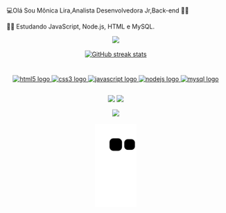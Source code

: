 💻Olá Sou Mônica Lira,Analista Desenvolvedora Jr,Back-end 👩‍💼
 
</h2>👩‍💻 Estudando JavaScript, Node.js, HTML e  MySQL.</p>


<div align="center">
  <a href="https://github.com/MonicaSLira">
  <img height="180em" src="https://github-readme-stats.vercel.app/api?username=MonicaSLira&show_icons=true&theme=dracula&include_all_commits=true&count_private=true"/>
  
![GitHub streak stats](https://github-readme-streak-stats.herokuapp.com/?user=MonicaSLira)  
    
  
</div>

###
<div align="center"><br>
  <img src="https://cdn.jsdelivr.net/gh/devicons/devicon/icons/html5/html5-original.svg" height="40" width="52" alt="html5 logo"  />
  <img src="https://cdn.jsdelivr.net/gh/devicons/devicon/icons/css3/css3-original.svg" height="40" width="52" alt="css3 logo"  />
  <img src="https://cdn.jsdelivr.net/gh/devicons/devicon/icons/javascript/javascript-original.svg" height="40" width="52" alt="javascript logo"  />
  <img src="https://cdn.jsdelivr.net/gh/devicons/devicon/icons/nodejs/nodejs-original.svg" height="40" width="52" alt="nodejs logo"  />
  <img src="https://cdn.jsdelivr.net/gh/devicons/devicon/icons/mysql/mysql-original.svg" height="40" width="52" alt="mysql logo"  />
 </div>



</div>
  
  ##
 
<div align="center">
   <a href="https://instagram.com/monicaslira" target="_blank"><img src="https://img.shields.io/badge/-Instagram-%23E4405F?style=for-the-badge&logo=instagram&logoColor=white" target="_blank"></a> 
  <a href = "mailto:monycalyra@gmail.com"><img src="https://img.shields.io/badge/-Gmail-%23333?style=for-the-badge&logo=gmail&logoColor=white" target="_blank"></a>
  <a href="https://www.linkedin.com/in/monicaslira" target="_blank">
  
  <img src="https://i.pinimg.com/564x/61/a8/35/61a835594059d3a7fa962b9f2aef6819.jpg" target="_blank"></a> 
 
  ![Snake animation](https://github.com/rafaballerini/rafaballerini/blob/output/github-contribution-grid-snake.svg)
 
</div>
